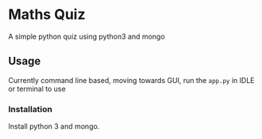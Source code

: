# Maths Quiz
A simple python quiz using python3 and mongo

## Usage
Currently command line based, moving towards GUI, run the `app.py` in IDLE or terminal to use

### Installation
Install python 3 and mongo.
